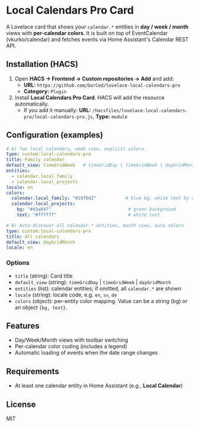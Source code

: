 
# Local Calendars Pro Card

A Lovelace card that shows your `calendar.*` entities in **day / week / month** views with **per-calendar colors**.
It is built on top of EventCalendar (vkurko/calendar) and fetches events via Home Assistant's Calendar REST API.

## Installation (HACS)
1. Open **HACS → Frontend → Custom repositories → Add** and add:
   - **URL:** `https://github.com/GorCed/lovelace-local-calendars-pro`
   - **Category:** `Plugin`
2. Install **Local Calendars Pro Card**. HACS will add the resource automatically.
   - If you add it manually: **URL:** `/hacsfiles/lovelace-local-calendars-pro/local-calendars-pro.js`, **Type:** `module`

## Configuration (examples)
```yaml
# A) Two local calendars, week view, explicit colors
type: custom:local-calendars-pro
title: Family calendar
default_view: timeGridWeek   # timeGridDay | timeGridWeek | dayGridMonth
entities:
  - calendar.local_family
  - calendar.local_projects
locale: en
colors:
  calendar.local_family: "#1976d2"           # blue bg, white text by default
  calendar.local_projects:
    bg: "#43a047"                             # green background
    text: "#ffffff"                           # white text
```
```yaml
# B) Auto-discover all calendar.* entities, month view, auto colors
type: custom:local-calendars-pro
title: All calendars
default_view: dayGridMonth
locale: en
```

### Options
- `title` (string): Card title
- `default_view` (string): `timeGridDay` | `timeGridWeek` | `dayGridMonth`
- `entities` (list): calendar entities; if omitted, all `calendar.*` are shown
- `locale` (string): locale code, e.g. `en`, `sv`, `de`
- `colors` (object): per-entity color mapping. Value can be a string (bg) or an object `{bg, text}`.

## Features
- Day/Week/Month views with toolbar switching
- Per-calendar color coding (includes a legend)
- Automatic loading of events when the date range changes

## Requirements
- At least one calendar entity in Home Assistant (e.g., **Local Calendar**)

## License
MIT

